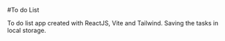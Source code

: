 #To do List

To do list app created with ReactJS, Vite and Tailwind. Saving the tasks in local storage.
